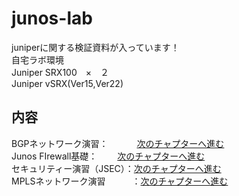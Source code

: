 # junos-lab

juniperに関する検証資料が入っています！<br>
自宅ラボ環境<br>
Juniper SRX100　×　２<br>
Juniper vSRX(Ver15,Ver22)<br>

## 内容<br>
BGPネットワーク演習：　　 　[次のチャプターへ進む](./BGP/Junos-BGP-exercises.md) <br>
Junos FIrewall基礎：　　 [次のチャプターへ進む](./Firewall-basic/Firewall-basic/Junos-Firewall-basic-md/)<br>
セキュリティー演習（JSEC）：[次のチャプターへ進む](./JSEC/Junos-JSEC-exercises.md) <br>
MPLSネットワーク演習　　　：[次のチャプターへ進む](./Junos-MPLS-exercises.md) <br>
